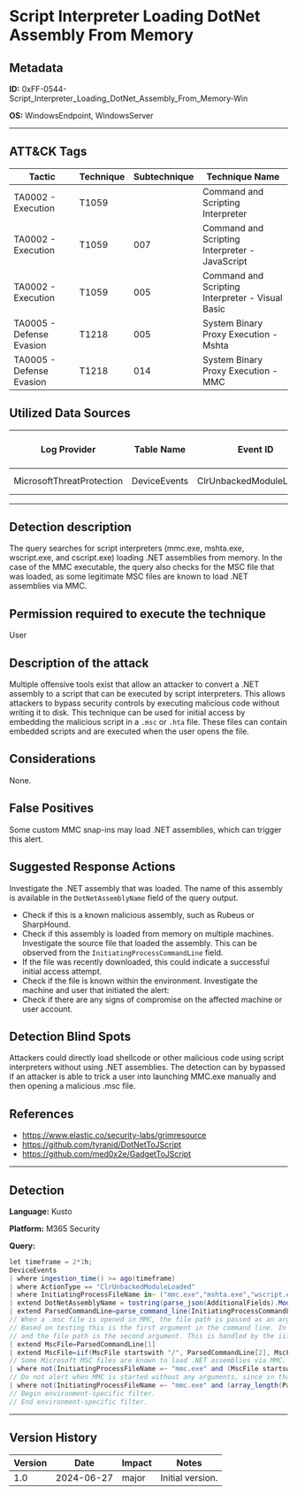 # Script Interpreter Loading DotNet Assembly From Memory

## Metadata
**ID:** 0xFF-0544-Script_Interpreter_Loading_DotNet_Assembly_From_Memory-Win

**OS:** WindowsEndpoint, WindowsServer

---

## ATT&CK Tags

| Tactic | Technique | Subtechnique | Technique Name |
|---|---|---| --- |
| TA0002 - Execution | T1059 |  | Command and Scripting Interpreter|
| TA0002 - Execution | T1059 | 007 | Command and Scripting Interpreter - JavaScript|
| TA0002 - Execution | T1059 | 005 | Command and Scripting Interpreter - Visual Basic|
| TA0005 - Defense Evasion | T1218 | 005 | System Binary Proxy Execution - Mshta|
| TA0005 - Defense Evasion | T1218 | 014 | System Binary Proxy Execution - MMC|

## Utilized Data Sources

| Log Provider | Table Name | Event ID | Event Name | ATT&CK Data Source | ATT&CK Data Component|
|---------|---------|---------|----------|---------|---------|
|MicrosoftThreatProtection|DeviceEvents|ClrUnbackedModuleLoaded||Module|Module Load|
---

## Detection description
The query searches for script interpreters (mmc.exe, mshta.exe, wscript.exe, and cscript.exe) loading .NET assemblies from memory. In the case of the MMC executable, the query also checks for the MSC file that was loaded, as some legitimate MSC files are known to load .NET assemblies via MMC.



## Permission required to execute the technique
User


## Description of the attack
Multiple offensive tools exist that allow an attacker to convert a .NET assembly to a script that can be executed by script interpreters. This allows attackers to bypass security controls by executing malicious code without writing it to disk. This technique can be used for initial access by embedding the malicious script in a `.msc` or `.hta` file. These files can contain embedded scripts and are executed when the user opens the file.


## Considerations
None.


## False Positives
Some custom MMC snap-ins may load .NET assemblies, which can trigger this alert.


## Suggested Response Actions
Investigate the .NET assembly that was loaded. The name of this assembly is available in the `DotNetAssemblyName` field of the query output.
* Check if this is a known malicious assembly, such as Rubeus or SharpHound.
* Check if this assembly is loaded from memory on multiple machines.
Investigate the source file that loaded the assembly. This can be observed from the `InitiatingProcessCommandLine` field.
* If the file was recently downloaded, this could indicate a successful initial access attempt.
* Check if the file is known within the environment.
Investigate the machine and user that initiated the alert:
* Check if there are any signs of compromise on the affected machine or user account.


## Detection Blind Spots
Attackers could directly load shellcode or other malicious code using script interpreters without using .NET assemblies.
The detection can by bypassed if an attacker is able to trick a user into launching MMC.exe manually and then opening a malicious .msc file.


## References
* https://www.elastic.co/security-labs/grimresource
* https://github.com/tyranid/DotNetToJScript
* https://github.com/med0x2e/GadgetToJScript

---
## Detection

**Language:** Kusto

**Platform:** M365 Security

**Query:**
```C#
let timeframe = 2*1h;
DeviceEvents
| where ingestion_time() >= ago(timeframe)
| where ActionType == "ClrUnbackedModuleLoaded"
| where InitiatingProcessFileName in~ ("mmc.exe","mshta.exe","wscript.exe","cscript.exe")
| extend DotNetAssemblyName = tostring(parse_json(AdditionalFields).ModuleILPathOrName)
| extend ParsedCommandLine=parse_command_line(InitiatingProcessCommandLine, "windows")
// When a .msc file is opened in MMC, the file path is passed as an argument to MMC.
// Based on testing this is the first argument in the command line. In some cases a command-line switch /32 is passed as the first argument
// and the file path is the second argument. This is handled by the iif statement below.
| extend MscFile=ParsedCommandLine[1]
| extend MscFile=iif(MscFile startswith "/", ParsedCommandLine[2], MscFile)
// Some Microsoft MSC files are known to load .NET assemblies via MMC.
| where not(InitiatingProcessFileName =~ "mmc.exe" and (MscFile startswith @"c:\windows\system32\" or MscFile startswith @"C:\Program Files\Update Services\" or MscFile startswith @"C:\ProgramData\Microsoft\Windows\Start Menu\"))
// Do not alert when MMC is started without any arguments, since in that case it is unknown which MSC file was loaded.
| where not(InitiatingProcessFileName =~ "mmc.exe" and (array_length(ParsedCommandLine) == 1))
// Begin environment-specific filter.
// End environment-specific filter.
```

---

## Version History
| Version | Date | Impact | Notes |
|---------|------|--------|------|
| 1.0  | 2024-06-27| major | Initial version. |